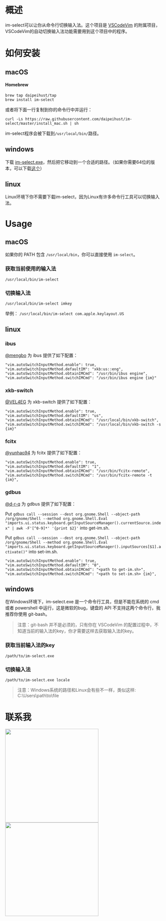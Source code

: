 # 概述

im-select可以让你从命令行切换输入法。这个项目是 [VSCodeVim](https://github.com/VSCodeVim/Vim) 的附属项目，VSCodeVim的自动切换输入法功能需要用到这个项目中的程序。

# 如何安装

## macOS

#### Homebrew

```shell
brew tap daipeihust/tap
brew install im-select
```

或者将下面一行复制到你的命令行中并运行：

```shell
curl -Ls https://raw.githubusercontent.com/daipeihust/im-select/master/install_mac.sh | sh
```
im-select程序会被下载到`/usr/local/bin/`路径。

## windows

下载 [im-select.exe](https://github.com/daipeihust/im-select/raw/master/win/out/x86/im-select.exe)，然后把它移动到一个合适的路径。（如果你需要64位的版本，可以下载[这个](https://github.com/daipeihust/im-select/raw/master/win/out/x64/im-select.exe)）

## linux

Linux环境下你不需要下载im-select，因为Linux有许多命令行工具可以切换输入法。


# Usage

## macOS
如果你的 PATH 包含 `/usr/local/bin`，你可以直接使用 `im-select`。

### 获取当前使用的输入法
```shell
/usr/local/bin/im-select
```
### 切换输入法
```shell
/usr/local/bin/im-select imkey
```
举例： `/usr/local/bin/im-select com.apple.keylayout.US`

## linux

### ibus

[@mengbo](https://github.com/mengbo) 为 ibus 提供了如下配置：

```
"vim.autoSwitchInputMethod.enable": true,
"vim.autoSwitchInputMethod.defaultIM": "xkb:us::eng",
"vim.autoSwitchInputMethod.obtainIMCmd": "/usr/bin/ibus engine",
"vim.autoSwitchInputMethod.switchIMCmd": "/usr/bin/ibus engine {im}"
```

### xkb-switch

[@VEL4EG](https://github.com/VEL4EG) 为 xkb-switch 提供了如下配置：

```
"vim.autoSwitchInputMethod.enable": true,
"vim.autoSwitchInputMethod.defaultIM": "us",
"vim.autoSwitchInputMethod.obtainIMCmd": "/usr/local/bin/xkb-switch",
"vim.autoSwitchInputMethod.switchIMCmd": "/usr/local/bin/xkb-switch -s {im}"
```

### fcitx

[@yunhao94](https://github.com/yunhao94) 为 fcitx 提供了如下配置：

```
"vim.autoSwitchInputMethod.enable": true,
"vim.autoSwitchInputMethod.defaultIM": "1",
"vim.autoSwitchInputMethod.obtainIMCmd": "/usr/bin/fcitx-remote",
"vim.autoSwitchInputMethod.switchIMCmd": "/usr/bin/fcitx-remote -t {im}",
```
### gdbus

[@d-r-q](https://github.com/d-r-q) 为 gdbus 提供了如下配置：

Put `gdbus call --session --dest org.gnome.Shell --object-path /org/gnome/Shell --method org.gnome.Shell.Eval "imports.ui.status.keyboard.getInputSourceManager().currentSource.index" | awk -F'[^0-9]*' '{print $2}'` into get-im.sh.

Put `gdbus call --session --dest org.gnome.Shell --object-path /org/gnome/Shell --method org.gnome.Shell.Eval "imports.ui.status.keyboard.getInputSourceManager().inputSources[$1].activate()"` into set-im.sh.

```
"vim.autoSwitchInputMethod.enable": true,
"vim.autoSwitchInputMethod.defaultIM": "0",
"vim.autoSwitchInputMethod.obtainIMCmd": "<path to get-im.sh>",
"vim.autoSwitchInputMethod.switchIMCmd": "<path to set-im.sh> {im}",
```

## windows
在Windows环境下，im-select.exe 是一个命令行工具，但是不能在系统的 cmd 或者 powershell 中运行，这是微软的bug，键盘的 API 不支持这两个命令行，我推荐你使用 git-bash。

> 注意：git-bash 并不是必须的，只有你在 VSCodeVim 的配置过程中，不知道当前的输入法的key，你才需要这样去获取输入法的key。

### 获取当前输入法的key
```shell
/path/to/im-select.exe
```

### 切换输入法
```shell
/path/to/im-select.exe locale
```

> 注意：Windows系统的路径和Linux会有些不一样，类似这样: C:\Users\path\to\file

# 联系我

<div align="left">
    <img src="contact_me.jpeg" height="300">
    <img src="support_me.jpeg" height="300">
</div>
